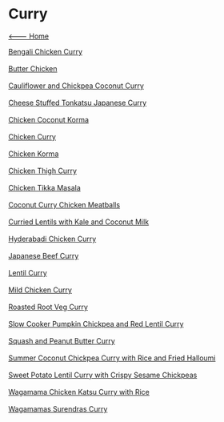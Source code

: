 # Curry

[<--- Home](../about.md)

[Bengali Chicken Curry](./bengali-chicken-curry.md)<br><br>
[Butter Chicken](./butter-chicken.md)<br><br>
[Cauliflower and Chickpea Coconut Curry](./cauliflower-and-chickpea-coconut-curry.md)<br><br>
[Cheese Stuffed Tonkatsu Japanese Curry](./cheese-stuffed-tonkatsu-japanese-curry.md)<br><br>
[Chicken Coconut Korma](./chicken-coconut-korma.md)<br><br>
[Chicken Curry](./chicken-curry.md)<br><br>
[Chicken Korma](./chicken-korma.md)<br><br>
[Chicken Thigh Curry](./chicken-thigh-curry.md)<br><br>
[Chicken Tikka Masala](./chicken-tikka-masala.md)<br><br>
[Coconut Curry Chicken Meatballs](./coconut-curry-chicken-meatballs.md)<br><br>
[Curried Lentils with Kale and Coconut Milk](./curried-lentils-with-kale-and-coconut-milk.md)<br><br>
[Hyderabadi Chicken Curry](./hyderabadi-chicken-curry.md)<br><br>
[Japanese Beef Curry](./japanese-beef-curry.md)<br><br>
[Lentil Curry](./lentil-curry.md)<br><br>
[Mild Chicken Curry](./mild-chicken-curry.md)<br><br>
[Roasted Root Veg Curry](./roasted-root-veg-curry.md)<br><br>
[Slow Cooker Pumpkin Chickpea and Red Lentil Curry](./slow-cooker-pumpkin-chickpea-and-red-lentil-curry.md)<br><br>
[Squash and Peanut Butter Curry](./squash-and-peanut-butter-curry.md)<br><br>
[Summer Coconut Chickpea Curry with Rice and Fried Halloumi](./summer-coconut-chickpea-curry-with-rice-and-fried-halloumi.md)<br><br>
[Sweet Potato Lentil Curry with Crispy Sesame Chickpeas](./sweet-potato-lentil-curry-with-crispy-sesame-chickpeas.md)<br><br>
[Wagamama Chicken Katsu Curry with Rice](./wagamama-chicken-katsu-curry-with-rice.md)<br><br>
[Wagamamas Surendras Curry](./wagamamas-surendras-curry.md)<br><br>
